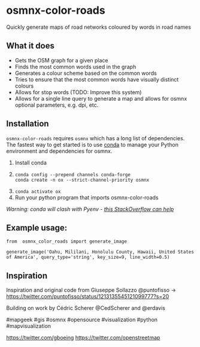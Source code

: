 # osmnx-color-roads
Quickly generate maps of road networks coloured by words in road names

## What it does

* Gets the OSM graph for a given place
* Finds the most common words used in the graph
* Generates a colour scheme based on the common words
* Tries to ensure that the most common words have visually distinct colours
* Allows for stop words (TODO: Improve this system)
* Allows for a single line query to generate a map and allows for osmnx optional
  parameters, e.g. dpi, etc.

## Installation

`osmnx-color-roads` requires `osmnx` which has a long list of dependencies. The fastest way to get started is to use [conda](https://docs.conda.io/projects/conda/en/latest/user-guide/index.html) to manage your Python environment and dependencies for osmnx.

1. Install conda
2. ```
   conda config --prepend channels conda-forge
   conda create -n ox --strict-channel-priority osmnx
   ```
3. 
   `conda activate ox`
4. Run your python program that imports osmnx-color-roads

*Warning: conda will clash with Pyenv - [this StackOverflow can help](https://stackoverflow.com/questions/57640272/how-can-i-install-anaconda-aside-an-existing-pyenv-installation-on-osx)* 

## Example usage:
```
from  osmnx_color_roads import generate_image

generate_image('Oahu, Mililani, Honolulu County, Hawaii, United States of America', query_type='string', key_size=9, line_width=0.5)
```

## Inspiration
Inspiration and original code from Giuseppe Sollazzo @puntofisso
-> https://twitter.com/puntofisso/status/1213135545121099777?s=20

Building on work by Cédric Scherer @CedScherer and @erdavis

#mapgeek #gis #osmnx #opensource #visualization #python #mapvisualization

https://twitter.com/gboeing
https://twitter.com/openstreetmap

